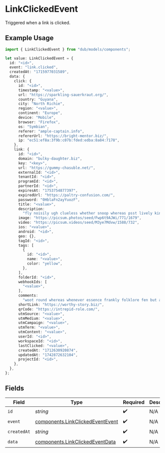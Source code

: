 # LinkClickedEvent

Triggered when a link is clicked.

## Example Usage

```typescript
import { LinkClickedEvent } from "dub/models/components";

let value: LinkClickedEvent = {
  id: "<id>",
  event: "link.clicked",
  createdAt: "1715977031589",
  data: {
    click: {
      id: "<id>",
      timestamp: "<value>",
      url: "https://sparkling-sauerkraut.org/",
      country: "Guyana",
      city: "North Richie",
      region: "<value>",
      continent: "Europe",
      device: "Mobile",
      browser: "Firefox",
      os: "Symbian",
      referer: "ample-captain.info",
      refererUrl: "https://bright-mentor.biz/",
      ip: "ec51:ef8a:3f9b:c07b:fded:edba:8a84:7178",
    },
    link: {
      id: "<id>",
      domain: "bulky-daughter.biz",
      key: "<key>",
      url: "https://gummy-chasuble.net/",
      externalId: "<id>",
      tenantId: "<id>",
      programId: "<id>",
      partnerId: "<id>",
      expiresAt: "1753754877397",
      expiredUrl: "https://paltry-confusion.com/",
      password: "0HblaFn2ayYuozF",
      title: "<value>",
      description:
        "fly noisily ugh clueless whether snoop whereas psst lively kindheartedly",
      image: "https://picsum.photos/seed/Fwp6t9AJWi/771/1679",
      video: "https://picsum.videos/seed/M3ye7Mdvw/1588/732",
      ios: "<value>",
      android: "<id>",
      geo: {},
      tagId: "<id>",
      tags: [
        {
          id: "<id>",
          name: "<value>",
          color: "yellow",
        },
      ],
      folderId: "<id>",
      webhookIds: [
        "<value>",
      ],
      comments:
        "woot round whereas whenever essence frankly folklore fen but adjudge needily blah",
      shortLink: "https://worthy-story.biz/",
      qrCode: "https://intrepid-role.com/",
      utmSource: "<value>",
      utmMedium: "<value>",
      utmCampaign: "<value>",
      utmTerm: "<value>",
      utmContent: "<value>",
      userId: "<id>",
      workspaceId: "<id>",
      lastClicked: "<value>",
      createdAt: "1712630920874",
      updatedAt: "1742872632104",
      projectId: "<id>",
    },
  },
};
```

## Fields

| Field                                                                                | Type                                                                                 | Required                                                                             | Description                                                                          |
| ------------------------------------------------------------------------------------ | ------------------------------------------------------------------------------------ | ------------------------------------------------------------------------------------ | ------------------------------------------------------------------------------------ |
| `id`                                                                                 | *string*                                                                             | :heavy_check_mark:                                                                   | N/A                                                                                  |
| `event`                                                                              | [components.LinkClickedEventEvent](../../models/components/linkclickedeventevent.md) | :heavy_check_mark:                                                                   | N/A                                                                                  |
| `createdAt`                                                                          | *string*                                                                             | :heavy_check_mark:                                                                   | N/A                                                                                  |
| `data`                                                                               | [components.LinkClickedEventData](../../models/components/linkclickedeventdata.md)   | :heavy_check_mark:                                                                   | N/A                                                                                  |